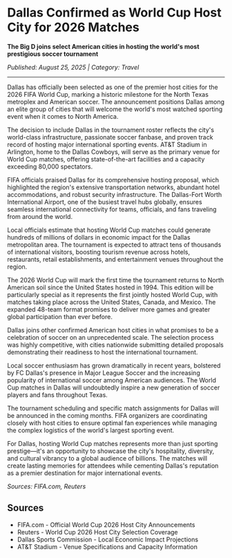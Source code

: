# Dallas Confirmed as World Cup Host City for 2026 Matches

**The Big D joins select American cities in hosting the world's most prestigious soccer tournament**

*Published: August 25, 2025 | Category: Travel*

---

Dallas has officially been selected as one of the premier host cities for the 2026 FIFA World Cup, marking a historic milestone for the North Texas metroplex and American soccer. The announcement positions Dallas among an elite group of cities that will welcome the world's most watched sporting event when it comes to North America.

The decision to include Dallas in the tournament roster reflects the city's world-class infrastructure, passionate soccer fanbase, and proven track record of hosting major international sporting events. AT&T Stadium in Arlington, home to the Dallas Cowboys, will serve as the primary venue for World Cup matches, offering state-of-the-art facilities and a capacity exceeding 80,000 spectators.

FIFA officials praised Dallas for its comprehensive hosting proposal, which highlighted the region's extensive transportation networks, abundant hotel accommodations, and robust security infrastructure. The Dallas-Fort Worth International Airport, one of the busiest travel hubs globally, ensures seamless international connectivity for teams, officials, and fans traveling from around the world.

Local officials estimate that hosting World Cup matches could generate hundreds of millions of dollars in economic impact for the Dallas metropolitan area. The tournament is expected to attract tens of thousands of international visitors, boosting tourism revenue across hotels, restaurants, retail establishments, and entertainment venues throughout the region.

The 2026 World Cup will mark the first time the tournament returns to North American soil since the United States hosted in 1994. This edition will be particularly special as it represents the first jointly hosted World Cup, with matches taking place across the United States, Canada, and Mexico. The expanded 48-team format promises to deliver more games and greater global participation than ever before.

Dallas joins other confirmed American host cities in what promises to be a celebration of soccer on an unprecedented scale. The selection process was highly competitive, with cities nationwide submitting detailed proposals demonstrating their readiness to host the international tournament.

Local soccer enthusiasm has grown dramatically in recent years, bolstered by FC Dallas's presence in Major League Soccer and the increasing popularity of international soccer among American audiences. The World Cup matches in Dallas will undoubtedly inspire a new generation of soccer players and fans throughout Texas.

The tournament scheduling and specific match assignments for Dallas will be announced in the coming months. FIFA organizers are coordinating closely with host cities to ensure optimal fan experiences while managing the complex logistics of the world's largest sporting event.

For Dallas, hosting World Cup matches represents more than just sporting prestige—it's an opportunity to showcase the city's hospitality, diversity, and cultural vibrancy to a global audience of billions. The matches will create lasting memories for attendees while cementing Dallas's reputation as a premier destination for major international events.

*Sources: FIFA.com, Reuters*

## Sources
- FIFA.com - Official World Cup 2026 Host City Announcements  
- Reuters - World Cup 2026 Host City Selection Coverage
- Dallas Sports Commission - Local Economic Impact Projections
- AT&T Stadium - Venue Specifications and Capacity Information